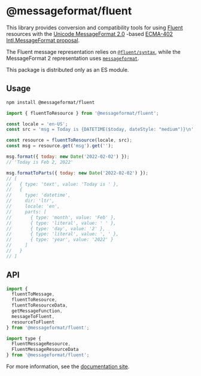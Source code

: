 # @messageformat/fluent

This library provides conversion and compatibility tools for using [Fluent] resources
with the [Unicode MessageFormat 2.0] -based [ECMA-402 Intl.MessageFormat proposal].

The Fluent message representation relies on [`@fluent/syntax`],
while the MessageFormat 2 representation uses [`messageformat`].

This package is distributed only as an ES module.

[fluent]: https://projectfluent.org/
[ecma-402 intl.messageformat proposal]: https://github.com/tc39/proposal-intl-messageformat
[unicode messageformat 2.0]: https://github.com/unicode-org/message-format-wg
[`@fluent/syntax`]: https://www.npmjs.com/package/@fluent/syntax
[`messageformat`]: https://www.npmjs.com/package/messageformat

## Usage

```sh
npm install @messageformat/fluent
```

```js
import { fluentToResource } from '@messageformat/fluent';

const locale = 'en-US';
const src = 'msg = Today is {DATETIME($today, dateStyle: "medium")}\n';

const resource = fluentToResource(locale, src);
const msg = resource.get('msg').get('');

msg.format({ today: new Date('2022-02-02') });
// 'Today is Feb 2, 2022'

msg.formatToParts({ today: new Date('2022-02-02') });
// [
//   { type: 'text', value: 'Today is ' },
//   {
//     type: 'datetime',
//     dir: 'ltr',
//     locale: 'en',
//     parts: [
//       { type: 'month', value: 'Feb' },
//       { type: 'literal', value: ' ' },
//       { type: 'day', value: '2' },
//       { type: 'literal', value: ', ' },
//       { type: 'year', value: '2022' }
//     ]
//   }
// ]
```

## API

```js
import {
  fluentToMessage,
  fluentToResource,
  fluentToResourceData,
  getMessageFunction,
  messageToFluent,
  resourceToFluent
} from '@messageformat/fluent';

import type {
  FluentMessageResource,
  FluentMessageResourceData
} from '@messageformat/fluent';
```

For more information, see the [documentation site](http://messageformat.github.io/).
